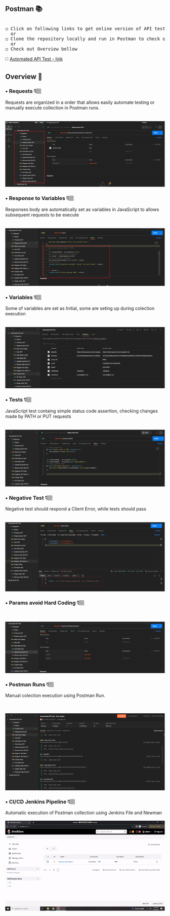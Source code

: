 ## Postman 📚
<pre> 
◻️ Click on following links to get online version of API test 🔎 
  or
◻️ Clone the repository locally and run in Postman to check out API test 
  or
◻️ Check out Overview bellow
</pre> 

◻️ [Automated API Test - link](https://www.postman.com/warped-zodiac-471013/workspace/public-collection/collection/29441403-54f601c6-5f12-4a20-822f-c7db5817198e?action=share&creator=29441403)

## Overview 🧐

### • Requests 👇🏼
 Requests are organized in a order that allows easily automate testing or manually execute collection in Postman runs.  
 <br></br>
![requests](https://github.com/anowacki10/Postman/blob/main/img/requests.png)

### • Response to Variables 👇🏼
 Responses body are automatically set as variables in JavaScript to allows subsequent requests to be execute  
 <br></br>
![set](https://github.com/anowacki10/Postman/blob/main/img/set.png)

### • Variables 👇🏼
 Some of variables are set as Initial, some are seting up during colection execution  
 <br></br>
![variables](https://github.com/anowacki10/Postman/blob/main/img/variables.png)

### • Tests 👇🏼
 JavaScript test containg simple status code assertion, checking changes made by PATH or PUT requests  
 <br></br>
![test](https://github.com/anowacki10/Postman/blob/main/img/test.png)

### • Negative Test 👇🏼
 Negative test should respond a Client Error, while tests should pass  
 <br></br>
![negative](https://github.com/anowacki10/Postman/blob/main/img/negative.png)

### • Params avoid Hard Coding 👇🏼
<br></br>
![params](https://github.com/anowacki10/Postman/blob/main/img/params.png)

### • Postman Runs 👇🏼
  Manual colection execution using Postman Run.  
  <br></br>

![run](https://github.com/anowacki10/Postman/blob/main/img/run.png)

### • CI/CD Jenkins Pipeline 👇🏼
  Automatic execution of Postman collection using Jenkins File and Newman 
<br></br>
![run](https://github.com/anowacki10/Postman/blob/main/img/jenkins.gif)

